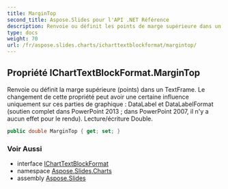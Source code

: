 ```yaml
---
title: MarginTop
second_title: Aspose.Slides pour l'API .NET Référence
description: Renvoie ou définit les points de marge supérieure dans un TextFrame. Le changement de cette propriété peut avoir une certaine influence uniquement sur ces parties de graphique : DataLabel et DataLabelFormat soutien complet dans PowerPoint 2013 ; dans PowerPoint 2007, il n'y a aucun effet pour le rendu. Lecture/écriture Double.
type: docs
weight: 70
url: /fr/aspose.slides.charts/icharttextblockformat/margintop/
---
```


## Propriété IChartTextBlockFormat.MarginTop

Renvoie ou définit la marge supérieure (points) dans un TextFrame. Le changement de cette propriété peut avoir une certaine influence uniquement sur ces parties de graphique : DataLabel et DataLabelFormat (soutien complet dans PowerPoint 2013 ; dans PowerPoint 2007, il n'y a aucun effet pour le rendu). Lecture/écriture Double.

```csharp
public double MarginTop { get; set; }
```

### Voir Aussi

* interface [IChartTextBlockFormat](../../icharttextblockformat)
* namespace [Aspose.Slides.Charts](../../icharttextblockformat)
* assembly [Aspose.Slides](../../../)

<!-- NE PAS ÉDITER : généré par xmldocmd pour Aspose.Slides.dll -->